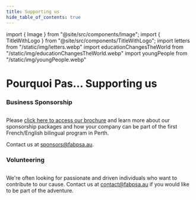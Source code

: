 ```yaml
---
title: Supporting us
hide_table_of_contents: true
---
```


import { Image } from "@site/src/components/Image";
import { TitleWithLogo } from "@site/src/components/TitleWithLogo";
import letters from "/static/img/letters.webp"
import educationChangesTheWorld from "/static/img/educationChangesTheWorld.webp"
import youngPeople from "/static/img/youngPeople.webp"

<TitleWithLogo>

# Pourquoi Pas… Supporting us

</TitleWithLogo>

### Business Sponsorship

<Image src={educationChangesTheWorld} alt="" width={232} height={160} />

Please [click here to access our brochure](/supporting-us/brochure) and learn more about our sponsorship packages and how your company can be part of the first French/English bilingual program in Perth.

Contact us at [sponsors@fabpsa.au](mailto:sponsors@fabpsa.au).

### Volunteering

<Image src={youngPeople} alt="" width={350} height={234} />

We're often looking for passionate and driven individuals who want to contribute to our cause. Contact us at [contact@fabpsa.au](mailto:contact@fabpsa.au) if you would like to be part of the adventure.
